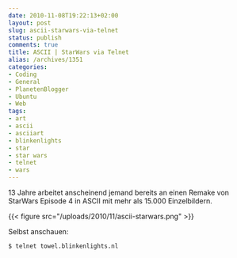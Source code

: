 ```yaml
---
date: 2010-11-08T19:22:13+02:00
layout: post
slug: ascii-starwars-via-telnet
status: publish
comments: true
title: ASCII | StarWars via Telnet
alias: /archives/1351
categories:
- Coding
- General
- PlanetenBlogger
- Ubuntu
- Web
tags:
- art
- ascii
- asciiart
- blinkenlights
- star
- star wars
- telnet
- wars
---
```


13 Jahre arbeitet anscheinend jemand bereits an einen Remake von StarWars Episode 4 in ASCII mit mehr als 15.000 Einzelbildern.


{{< figure src="/uploads/2010/11/ascii-starwars.png" >}}


Selbst anschauen:

```
$ telnet towel.blinkenlights.nl
```

